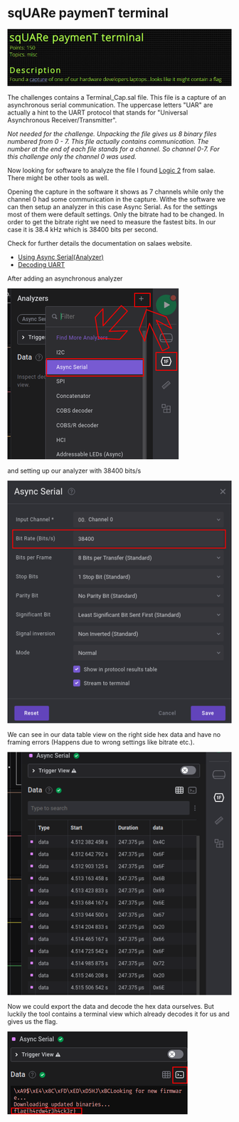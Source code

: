 # sqUARe paymenT terminal

![Challenge Description](https://raw.githubusercontent.com/acoozi/CTF-Writeups/main/SquareCTF2022/ressources/square_payment_terminal_description-0.png)

The challenges contains a Terminal_Cap.sal file. This file is a capture of an asynchronous serial communication. The uppercase letters "UAR" are actually a hint to
the UART protocol that stands for "Universal Asynchronous Receiver/Transmitter".

*Not needed for the challenge. Unpacking the file gives us 8 binary files numbered from 0 - 7. This file actually contains communication. The number at the end of each
file stands for a channel. So channel 0-7. For this challenge only the channel 0 was used.*

Now looking for software to analyze the file I found [Logic 2](https://www.saleae.com/downloads/) from salae. There might be other tools as well.

Opening the capture in the software it shows as 7 channels while only the channel 0 had some communication in the capture. Withe the software we can then setup an analyzer
in this case Async Serial. As for the settings most of them were default settings. Only the bitrate had to be changed. In order to get the bitrate right we need to
measure the fastest bits. In our case it is 38.4 kHz which is 38400 bits per second.

Check for further details the documentation on salaes website.

- [Using Async Serial(Analyzer)](https://support.saleae.com/protocol-analyzers/analyzer-user-guides/using-async-serial)
- [Decoding UART](https://support.saleae.com/protocol-analyzers/analyzer-user-guides/using-async-serial/decode-uart)


After adding an asynchronous analyzer

![Adding Analyzer](https://raw.githubusercontent.com/acoozi/CTF-Writeups/main/SquareCTF2022/ressources/uart-0.png)

and setting up our analyzer with 38400 bits/s

![Setup Analyzer](https://github.com/acoozi/CTF-Writeups/blob/main/SquareCTF2022/ressources/uart2-0.png)

We can see in our data table view on the right side hex data and have no framing errors (Happens due to wrong settings like bitrate etc.).

![data table view](https://github.com/acoozi/CTF-Writeups/blob/main/SquareCTF2022/ressources/uart3-0.png)

Now we could export the data and decode the hex data ourselves. But luckily the tool contains a terminal view which already decodes it for us and gives us the flag.

![Terminal View & Flag](https://raw.githubusercontent.com/acoozi/CTF-Writeups/main/SquareCTF2022/ressources/uart4-0.png)




